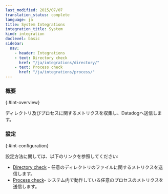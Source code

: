 ```yaml
---
last_modified: 2015/07/07
translation_status: complete
language: ja
title: System Integrations
integration_title: System
kind: integration
doclevel: basic
sidebar:
  nav:
    - header: Integrations
    - text: Directory check
      href: "/ja/integrations/directory/"
    - text: Process check
      href: "/ja/integrations/process/"
---
```


<!-- Get metrics from your system directories and processes. Check links below to see the configuration instructions:

* <a href="/integrations/directory/">Directory check</a> - Capture metrics from the files in given directories.
* <a href="/integrations/process/">Process check</a> - Capture metrics from specific running processes on a system. -->

### 概要
{:#int-overview}

ディレクトリ及びプロセスに関するメトリクスを収集し、Datadogへ送信します。

### 設定
{:#int-configuration}

設定方法に関しては、以下のリンクを参照してください:

* [Directory check](/ja/integrations/directory/) - 任意のディレクトリのファイルに関するメトリクスを送信します。
* [Process check](/ja/integrations/process/)- システム内で動作している任意のプロセスのメトリクスを送信します。
